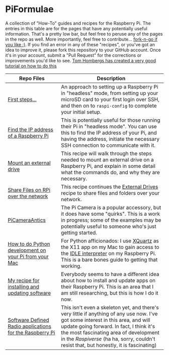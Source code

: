 # PiFormulae
A collection of "How-To" guides and recipes for the Raspberry Pi. The entries in this table are for the pages that have any potentially useful information. That's a pretty low bar, but feel free to peruse any of the pages in the repo as well. More importantly, feel free to contribute... [fork-n-go if you like :)](http://jlord.us/forkngo/). If you find an error in any of these "recipes", or you've got an idea to improve it, please fork this repository to your GitHub account. Once it's in your account, submit a "Pull Request" for the corrections or improvements you'd like to see. [Tom Hombergs has created a very good tutorial on how to do this](https://reflectoring.io/github-fork-and-pull/)

Repo Files | Description
-------- | -------- 
[First steps...](https://github.com/seamusdemora/PiFormulae/blob/master/ReadMeFirst.md) | An approach to setting up a Raspberry Pi in "headless" mode, from setting up your microSD card to your first login over SSH, and then on to `raspi-config` to complete your initial setup.
[Find the IP address of a Raspberry Pi](https://github.com/seamusdemora/PiFormulae/blob/master/FindMyPi.md) | This is potentially useful for those running their Pi in "headless mode". You can use this to find the IP address of your Pi, and having the address, initiate the necessary SSH connection to communicate with it.
[Mount an external drive](ExternalDrives.md) | This recipe will walk through the steps needed to mount an external drive on a Raspberry Pi, and explain in some detail what the commands do, and why they are necessary.
[Share Files on RPi over the network](FileShare.md) | This recipe continues the [External Drives](ExternalDrives.md) recipe to share files and folders over your network.
[PiCameraAntics](https://github.com/seamusdemora/PiFormulae/blob/master/PiCameraAntics.md) | The Pi Camera is a popular accessory, but it does have some "quirks". This is a work in progress; some of the examples may be potentially useful to someone who's just getting started.  
[How to do Python development on your Pi from your Mac](https://github.com/seamusdemora/PiFormulae/blob/master/XQuartzInstall.md) | For Python afficionados: I use [XQuartz](https://www.xquartz.org/) as the X11 app on my Mac to gain access to the [IDLE interpreter](https://docs.python.org/3/library/idle.html) on my Raspberry Pi. This is a bare bones guide to getting that working. 
[My recipe for installing and updating software](https://github.com/seamusdemora/PiFormulae/blob/master/PackageMaintenance.md) | Everybody seems to have a different idea about how to install and update apps on their Raspberry Pi. This is an area that I am still researching, but this is how I do it now. 
[Software Defined Radio applications for the Raspberry Pi](https://github.com/seamusdemora/PiFormulae/blob/master/SwDefRadio.md) | This isn't even a skeleton yet, and there's very little if anything of any use now. I've got some interest in this area, and will update going forward. In fact, I think it's the most fascinating area of development in the _Raspiverse_ (ha ha, sorry, couldn't resist that, but honestly, it is fascinating)

